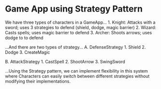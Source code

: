 # Game App using Strategy Pattern
We have three types of characters in a GameApp...
      1. Knight: Attacks with a sword; uses 3 strategies to defend (shield, dodge, magic barrier)
      2. Wizard: Casts spells; uses magic barrier to defend
      3. Archer: Shoots arrows; uses dodge to to defend

...And there are two types of strategy...
A.  DefenseStrategy
     1. Shield
     2. Dodge
     3. CreateMagic

B.  AttackStrategy
     1.  CastSpell
     2.  ShootArrow
     3.  SwingSword  

...Using the Strategy pattern, we can implement flexibility in this system where Characters can easily switch between different strategies without modifying their implementations.
